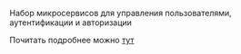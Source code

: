 Набор микросервисов для управления пользователями, аутентификации и авторизации

Почитать подробнее можно [тут](https://kochnev.dev/yaiam)
